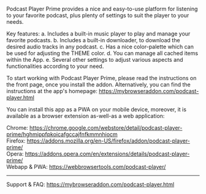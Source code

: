 Podcast Player Prime provides a nice and easy-to-use platform for listening to your favorite podcast, plus plenty of settings to suit the player to your needs.

Key features:
a. Includes a built-in music player to play and manage your favorite podcasts.
b. Includes a built-in downloader, to download the desired audio tracks in any podcast.
c. Has a nice color-palette which can be used for adjusting the THEME color.
d. You can manage all cached items within the App.
e. Several other settings to adjust various aspects and functionalities according to your need.

To start working with Podcast Player Prime, please read the instructions on the front page, once you install the addon. Alternatively, you can find the instructions at the app's homepage: https://mybrowseraddon.com/podcast-player.html

You can install this app as a PWA on your mobile device, moreover, it is available as a browser extension as-well-as a web application:

Chrome: https://chrome.google.com/webstore/detail/podcast-player-prime/hghmippfpkoicafgccajfnfkmmnhiocm  
Firefox: https://addons.mozilla.org/en-US/firefox/addon/podcast-player-prime/  
Opera: https://addons.opera.com/en/extensions/details/podcast-player-prime/  
Webapp & PWA: https://webbrowsertools.com/podcast-player/  

----------------------------------------------------------------------

Support & FAQ: https://mybrowseraddon.com/podcast-player.html
